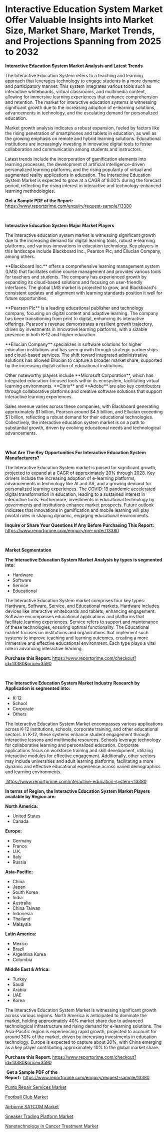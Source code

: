 <p><h1>Interactive Education System Market Offer Valuable Insights into Market Size, Market Share, Market Trends, and Projections Spanning from 2025 to 2032</h1></p><p><strong>Interactive Education System Market Analysis and Latest Trends</strong></p>
<p><p>The Interactive Education System refers to a teaching and learning approach that leverages technology to engage students in a more dynamic and participatory manner. This system integrates various tools such as interactive whiteboards, virtual classrooms, and multimedia content, allowing for immersive learning experiences that enhance comprehension and retention. The market for interactive education systems is witnessing significant growth due to the increasing adoption of e-learning solutions, advancements in technology, and the escalating demand for personalized education.</p><p>Market growth analysis indicates a robust expansion, fueled by factors like the rising penetration of smartphones and tablets in education, as well as the growing emphasis on remote and hybrid learning solutions. Educational institutions are increasingly investing in innovative digital tools to foster collaboration and communication among students and instructors.</p><p>Latest trends include the incorporation of gamification elements into learning processes, the development of artificial intelligence-driven personalized learning platforms, and the rising popularity of virtual and augmented reality applications in education. The Interactive Education System Market is expected to grow at a CAGR of 8.00% during the forecast period, reflecting the rising interest in interactive and technology-enhanced learning methodologies.</p></p>
<p><strong>Get a Sample PDF of the Report:&nbsp;</strong> <a href="https://www.reportprime.com/enquiry/request-sample/13380?utm_campaign=63&utm_medium=2&utm_source=Github&utm_content=ia&utm_term=20032025&utm_id=interactive-education-system">https://www.reportprime.com/enquiry/request-sample/13380</a></p>
<p>&nbsp;</p>
<p><strong>Interactive Education System Major Market Players</strong></p>
<p><p>The interactive education system market is witnessing significant growth due to the increasing demand for digital learning tools, robust e-learning platforms, and various innovations in education technology. Key players in this landscape include Blackboard Inc., Pearson Plc, and Ellucian Company, among others.</p><p>**Blackboard Inc.** offers a comprehensive learning management system (LMS) that facilitates online course management and provides various tools for teachers and students. The company has experienced growth by expanding its cloud-based solutions and focusing on user-friendly interfaces. The global LMS market is projected to grow, and Blackboard's consistent updates and alignment with learning standards position it well for future opportunities.</p><p>**Pearson Plc** is a leading educational publisher and technology company, focusing on digital content and adaptive learning. The company has been transitioning from print to digital, enhancing its interactive offerings. Pearson's revenue demonstrates a resilient growth trajectory, driven by investments in innovative learning platforms, with a sizable presence in both K-12 and higher education.</p><p>**Ellucian Company** specializes in software solutions for higher education institutions and has seen growth through strategic partnerships and cloud-based services. The shift toward integrated administrative solutions has allowed Ellucian to capture a broader market share, supported by the increasing digitalization of educational institutions.</p><p>Other noteworthy players include **Microsoft Corporation**, which has integrated education-focused tools within its ecosystem, facilitating virtual learning environments. **Citrix** and **Adobe** are also key contributors through collaborative platforms and creative software solutions that support interactive learning experiences.</p><p>Sales revenue varies across these companies, with Blackboard generating approximately $1 billion, Pearson around $4.5 billion, and Ellucian exceeding $1 billion, reflecting a robust demand for their educational technologies. Collectively, the interactive education system market is on a path to substantial growth, driven by evolving educational needs and technological advancements.</p></p>
<p>&nbsp;</p>
<p><strong>What Are The Key Opportunities For Interactive Education System Manufacturers?</strong></p>
<p><p>The Interactive Education System market is poised for significant growth, projected to expand at a CAGR of approximately 20% through 2028. Key drivers include the increasing adoption of e-learning platforms, advancements in technology like AI and AR, and a growing demand for personalized learning experiences. The COVID-19 pandemic accelerated digital transformation in education, leading to a sustained interest in interactive tools. Furthermore, investments in educational technology by governments and institutions enhance market prospects. Future outlook indicates that innovations in gamification and mobile learning will play pivotal roles in shaping dynamic, engaging educational environments.</p></p>
<p><strong>Inquire or Share Your Questions If Any Before Purchasing This Report:</strong> <a href="https://www.reportprime.com/enquiry/pre-order/13380?utm_campaign=63&utm_medium=2&utm_source=Github&utm_content=ia&utm_term=20032025&utm_id=interactive-education-system">https://www.reportprime.com/enquiry/pre-order/13380</a></p>
<p>&nbsp;</p>
<p><strong>Market Segmentation</strong></p>
<p><strong>The Interactive Education System Market Analysis by types is segmented into:</strong></p>
<p><ul><li>Hardware</li><li>Software</li><li>Service</li><li>Educational</li></ul></p>
<p><p>The Interactive Education System market comprises four key types: Hardware, Software, Service, and Educational markets. Hardware includes devices like interactive whiteboards and tablets, enhancing engagement. Software encompasses educational applications and platforms that facilitate learning experiences. Service refers to support and maintenance of these technologies, ensuring optimal functionality. The Educational market focuses on institutions and organizations that implement such systems to improve teaching and learning outcomes, creating a more immersive and effective educational environment. Each type plays a vital role in advancing interactive learning.</p></p>
<p><strong>Purchase this Report:&nbsp;</strong><a href="https://www.reportprime.com/checkout?id=13380&price=3590&utm_campaign=63&utm_medium=2&utm_source=Github&utm_content=ia&utm_term=20032025&utm_id=interactive-education-system">https://www.reportprime.com/checkout?id=13380&price=3590</a></p>
<p>&nbsp;</p>
<p><strong>The Interactive Education System Market Industry Research by Application is segmented into:</strong></p>
<p><ul><li>K-12</li><li>School</li><li>Corporate</li><li>Others</li></ul></p>
<p><p>The Interactive Education System Market encompasses various applications across K-12 institutions, schools, corporate training, and other educational sectors. In K-12, these systems enhance student engagement through interactive lessons and multimedia resources. Schools leverage technology for collaborative learning and personalized education. Corporate applications focus on workforce training and skill development, utilizing interactive modules for effective engagement. Additionally, other sectors may include universities and adult learning platforms, facilitating a more dynamic and effective educational experience across varied demographics and learning environments.</p></p>
<p><a href="https://www.reportprime.com/interactive-education-system-r13380?utm_campaign=63&utm_medium=2&utm_source=Github&utm_content=ia&utm_term=20032025&utm_id=interactive-education-system">&nbsp;https://www.reportprime.com/interactive-education-system-r13380</a></p>
<p><strong>In terms of Region, the Interactive Education System Market Players available by Region are:</strong></p>
<p>
    <p> <strong> North America: </strong>
        <ul>
            <li>United States</li>
            <li>Canada</li>
        </ul>
        </p> 
    <p> <strong> Europe: </strong>
        <ul>
            <li>Germany</li>
            <li>France</li>
            <li>U.K.</li>
            <li>Italy</li>
            <li>Russia</li>
        </ul>
        </p> 
    <p> <strong> Asia-Pacific: </strong>
        <ul>
            <li>China</li>
            <li>Japan</li>
            <li>South Korea</li>
            <li>India</li>
            <li>Australia</li>
            <li>China Taiwan</li>
            <li>Indonesia</li>
            <li>Thailand</li>
            <li>Malaysia</li>
        </ul>
        </p> 
    <p> <strong> Latin America: </strong>
        <ul>
            <li>Mexico</li>
            <li>Brazil</li>
            <li>Argentina Korea</li>
            <li>Colombia</li>
        </ul>
        </p> 
    <p> <strong> Middle East & Africa: </strong>
        <ul>
            <li>Turkey</li>
            <li>Saudi</li>
            <li>Arabia</li>
            <li>UAE</li>
            <li>Korea</li>
        </ul>
    </p>
    </p>
<p><p>The Interactive Education System Market is witnessing significant growth across various regions. North America is anticipated to dominate the market, holding approximately 40% market share due to advanced technological infrastructure and rising demand for e-learning solutions. The Asia-Pacific region is experiencing rapid growth, projected to account for around 30% of the market, driven by increasing investments in education technology. Europe is expected to capture about 20%, with China emerging as a key player contributing approximately 10% to the global market share.</p></p>
<p><strong>Purchase this Report: </strong><a href="https://www.reportprime.com/checkout?id=13380&price=3590&utm_campaign=63&utm_medium=2&utm_source=Github&utm_content=ia&utm_term=20032025&utm_id=interactive-education-system">https://www.reportprime.com/checkout?id=13380&price=3590</a></p>
<p>&nbsp;<strong>Get a Sample PDF of the Report:&nbsp;&nbsp;</strong><a href="https://www.reportprime.com/enquiry/request-sample/13380?utm_campaign=63&utm_medium=2&utm_source=Github&utm_content=ia&utm_term=20032025&utm_id=interactive-education-system">https://www.reportprime.com/enquiry/request-sample/13380</a></p>
<p><strong></strong></p>
<p><p><a href="https://github.com/steegwajma22/Market-Research-Report-List-1/blob/main/pump-repair-services-market.md?utm_campaign=63&utm_medium=2&utm_source=Github&utm_content=ia&utm_term=20032025&utm_id=interactive-education-system">Pump Repair Services Market</a></p><p><a href="https://github.com/sokurgleyde/Market-Research-Report-List-1/blob/main/football-club-market.md?utm_campaign=63&utm_medium=2&utm_source=Github&utm_content=ia&utm_term=20032025&utm_id=interactive-education-system">Football Club Market</a></p><p><a href="https://github.com/rubiogruis0p/Market-Research-Report-List-1/blob/main/airborne-satcom-market.md?utm_campaign=63&utm_medium=2&utm_source=Github&utm_content=ia&utm_term=20032025&utm_id=interactive-education-system">Airborne SATCOM Market</a></p><p><a href="https://github.com/kaniselway4c/Market-Research-Report-List-1/blob/main/sneaker-trading-platform-market.md?utm_campaign=63&utm_medium=2&utm_source=Github&utm_content=ia&utm_term=20032025&utm_id=interactive-education-system">Sneaker Trading Platform Market</a></p><p><a href="https://github.com/jemmysolin5k/Market-Research-Report-List-1/blob/main/nanotechnology-in-cancer-treatment-market.md?utm_campaign=63&utm_medium=2&utm_source=Github&utm_content=ia&utm_term=20032025&utm_id=interactive-education-system">Nanotechnology in Cancer Treatment Market</a></p></p>